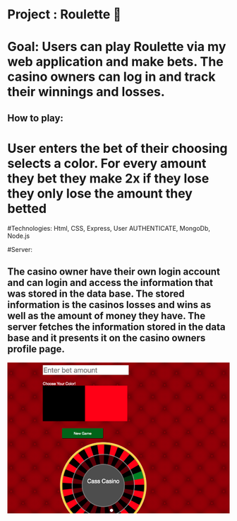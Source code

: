  # Project : Roulette 🎰
# Goal: Users can play Roulette via my web application and make bets. The casino owners can log in and track their winnings and losses.

## How to play:
# User enters the bet of their choosing selects a color. For every amount they bet they make 2x if they lose they only lose the amount they betted


#Technologies: Html, CSS, Express, User AUTHENTICATE, MongoDb, Node.js

#Server:
## The casino owner have their own login account and can login and access the information that was stored in the data base. The stored information is the casinos losses and wins as well as the amount of money they have. The server fetches the information stored in the data base and it presents it on the casino owners profile page.

![Pic](/public/pic.png)
